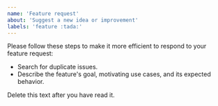 ```yaml
---
name: 'Feature request'
about: 'Suggest a new idea or improvement'
labels: 'feature :tada:'
---
```


Please follow these steps to make it more efficient to respond to your feature request:

- Search for duplicate issues.
- Describe the feature's goal, motivating use cases, and its expected behavior.

Delete this text after you have read it.
